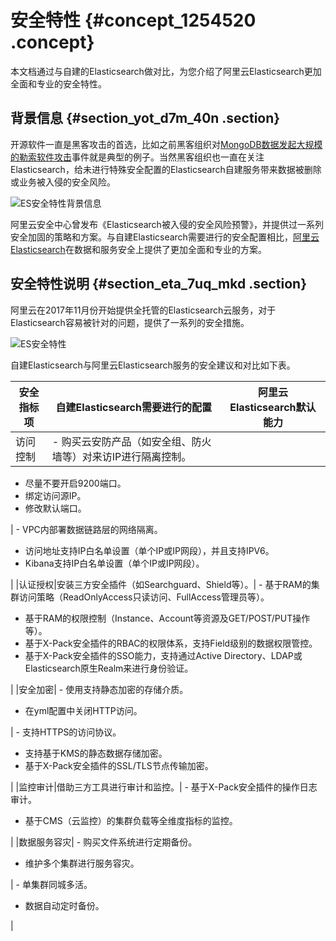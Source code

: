 # 安全特性 {#concept_1254520 .concept}

本文档通过与自建的Elasticsearch做对比，为您介绍了阿里云Elasticsearch更加全面和专业的安全特性。

## 背景信息 {#section_yot_d7m_40n .section}

开源软件一直是黑客攻击的首选，比如之前黑客组织对[MongoDB数据发起大规模的勒索软件攻击](https://help.aliyun.com/noticelist/articleid/20527251.html)事件就是典型的例子。当然黑客组织也一直在关注Elasticsearch，给未进行特殊安全配置的Elasticsearch自建服务带来数据被删除或业务被入侵的安全风险。

![ES安全特性背景信息](http://static-aliyun-doc.oss-cn-hangzhou.aliyuncs.com/assets/img/1000828/156387083552244_zh-CN.png)

阿里云安全中心曾发布《Elasticsearch被入侵的安全风险预警》，并提供过一系列安全加固的策略和方案。与自建Elasticsearch需要进行的安全配置相比，[阿里云Elasticsearch](https://data.aliyun.com/product/elasticsearch)在数据和服务安全上提供了更加全面和专业的方案。

## 安全特性说明 {#section_eta_7uq_mkd .section}

阿里云在2017年11月份开始提供全托管的Elasticsearch云服务，对于Elasticsearch容易被针对的问题，提供了一系列的安全措施。

![ES安全特性](http://static-aliyun-doc.oss-cn-hangzhou.aliyuncs.com/assets/img/1000828/156387083552236_zh-CN.png)

自建Elasticsearch与阿里云Elasticsearch服务的安全建议和对比如下表。

|安全指标项|自建Elasticsearch需要进行的配置|阿里云Elasticsearch默认能力|
|-----|----------------------|--------------------|
|访问控制| -   购买云安防产品（如安全组、防火墙等）对来访IP进行隔离控制。
-   尽量不要开启9200端口。
-   绑定访问源IP。
-   修改默认端口。

 | -   VPC内部署数据链路层的网络隔离。
-   访问地址支持IP白名单设置（单个IP或IP网段），并且支持IPV6。
-   Kibana支持IP白名单设置（单个IP或IP网段）。

 |
|认证授权|安装三方安全插件（如Searchguard、Shield等）。| -   基于RAM的集群访问策略（ReadOnlyAccess只读访问、FullAccess管理员等）。
-   基于RAM的权限控制（Instance、Account等资源及GET/POST/PUT操作等）。
-   基于X-Pack安全插件的RBAC的权限体系，支持Field级别的数据权限管控。
-   基于X-Pack安全插件的SSO能力，支持通过Active Directory、LDAP或Elasticsearch原生Realm来进行身份验证。

 |
|安全加密| -   使用支持静态加密的存储介质。
-   在yml配置中关闭HTTP访问。

 | -   支持HTTPS的访问协议。
-   支持基于KMS的静态数据存储加密。
-   基于X-Pack安全插件的SSL/TLS节点传输加密。

 |
|监控审计|借助三方工具进行审计和监控。| -   基于X-Pack安全插件的操作日志审计。
-   基于CMS（云监控）的集群负载等全维度指标的监控。

 |
|数据服务容灾| -   购买文件系统进行定期备份。
-   维护多个集群进行服务容灾。

 | -   单集群同城多活。
-   数据自动定时备份。

 |

